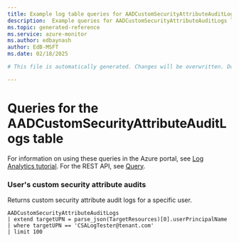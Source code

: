 ```yaml
---
title: Example log table queries for AADCustomSecurityAttributeAuditLogs
description:  Example queries for AADCustomSecurityAttributeAuditLogs log table
ms.topic: generated-reference
ms.service: azure-monitor
ms.author: edbaynash
author: EdB-MSFT
ms.date: 02/18/2025

# This file is automatically generated. Changes will be overwritten. Do not change this file directly. 

---
```


# Queries for the AADCustomSecurityAttributeAuditLogs table

For information on using these queries in the Azure portal, see [Log Analytics tutorial](/azure/azure-monitor/logs/log-analytics-tutorial). For the REST API, see [Query](/rest/api/loganalytics/query).


### User's custom security attribute audits  


Returns custom security attribute audit logs for a specific user.  

```query
AADCustomSecurityAttributeAuditLogs
| extend targetUPN = parse_json(TargetResources)[0].userPrincipalName
| where targetUPN == 'CSALogTester@tenant.com'
| limit 100
```


